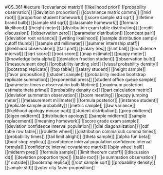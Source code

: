 #CS_361
#lecture
[[covariance matrix]]
[[likelihood prior]]
[[probability observation]]
[[deviation proportion]]
[[covariance matrix comma]]
[[mid root]]
[[proportion student homework]]
[[score sample std sqrt]]
[[lifetime brand bulb]]
[[sample std sqrt]]
[[classmate homework]]
[[formula likelihood]]
[[height meter]]
[[distribution exam table distribution]]
[[credit discussion]]
[[observation zero]]
[[parameter distribution]]
[[concept pair]]
[[deviation root variance]]
[[writing likelihood]]
[[sample distribution sample cutoff thumb]]
[[sample std millimeter]]
[[summer internship staff]]
[[likelihood observation]]
[[tail part]]
[[salary box]]
[[slot ball]]
[[confidence interval]]
[[sqrt score]]
[[root score]]
[[map estimate]]
[[puppy meter]]
[[knowledge beta alpha]]
[[deviation fraction student]]
[[observation bulb]]
[[measurement dog]]
[[probability landing slot]]
[[visual probability density]]
[[bootstrap replicate]]
[[top table]]
[[salary student]]
[[height sample]]
[[favor proposition]]
[[student sample]]
[[probability median bootstrap replicate summation]]
[[exponential press]]
[[student office queue sample]]
[[parameter times e observation bulb lifetime]]
[[maximum posteriori estimate theta prime]]
[[probability density cx]]
[[part calculation metric]]
[[deviation summation observation]]
[[zoom meeting]]
[[puppy jumping meter]]
[[measurement millimeter]]
[[formula posterior]]
[[instance student]]
[[replicate sample probability]]
[[metric sample]]
[[law variance]]
[[likelihood apology mouse pad]]
[[student distribution]]
[[prep midterm]]
[[eigen midterm]]
[[distribution apology]]
[[sample midterm]]
[[sample replacement]]
[[meaning homework]]
[[score grade exam sample]]
[[deviation confidence interval population]]
[[dial diagonalization]]
[[cdf table row table]]
[[roulette wheel]]
[[distribution comma sub comma times]]
[[probability times]]
[[tail limit alright]]
[[theta sample]]
[[alpha fun beta]]
[[boot shop replica]]
[[confidence interval population confidence interval formula]]
[[confidence interval covariance matrix]]
[[spin wheel ball]]
[[midterm prep]]
[[formula sample]]
[[limit theorem cutoff]]
[[discussion dd]]
[[deviation proportion typo]]
[[table root]]
[[e summation observation]]
[[f outside]]
[[bootstrap replica]]
[[root sample sqrt]]
[[probability density]]
[[sample std]]
[[voter city favor proposition]]
